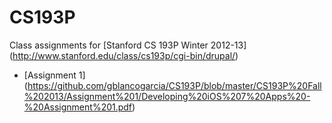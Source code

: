 CS193P
======

Class assignments for [Stanford CS 193P Winter 2012-13] (http://www.stanford.edu/class/cs193p/cgi-bin/drupal/)

* [Assignment 1] (https://github.com/gblancogarcia/CS193P/blob/master/CS193P%20Fall%202013/Assignment%201/Developing%20iOS%207%20Apps%20-%20Assignment%201.pdf)
